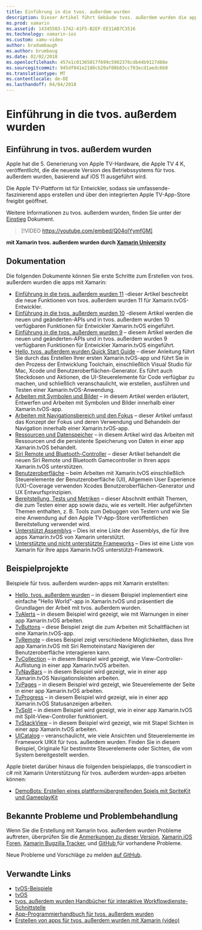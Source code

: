 ```yaml
---
title: Einführung in die tvos. außerdem wurden
description: Dieser Artikel führt Gebäude tvos. außerdem wurden die apps mit Xamarin.
ms.prod: xamarin
ms.assetid: 14345503-1742-41F5-B2EF-EE31AB7C3516
ms.technology: xamarin-ios
ms.custom: xamu-video
author: bradumbaugh
ms.author: brumbaug
ms.date: 02/02/2018
ms.openlocfilehash: 457e1c01365017f699c5902376cdb44b9127d88e
ms.sourcegitcommit: 945df041e2180cb20af08b83cc703ecd1aedc6b0
ms.translationtype: MT
ms.contentlocale: de-DE
ms.lasthandoff: 04/04/2018
---
```

# <a name="introduction-to-tvos"></a>Einführung in die tvos. außerdem wurden

## <a name="introducing-tvos"></a>Einführung in tvos. außerdem wurden

Apple hat die 5. Generierung von Apple TV-Hardware, die Apple TV 4 K, veröffentlicht, die die neueste Version des Betriebssystems für tvos. außerdem wurden, basierend auf iOS 11 ausgeführt wird.

Die Apple TV-Plattform ist für Entwickler, sodass sie umfassende-faszinierend apps erstellen und über den integrierten Apple TV-App-Store freigibt geöffnet.

Weitere Informationen zu tvos. außerdem wurden, finden Sie unter der [Einstieg](~/ios/tvos/get-started/index.md) Dokument.

> [!VIDEO https://youtube.com/embed/Q04oIYymfGM]

**mit Xamarin tvos. außerdem wurden durch [Xamarin University](https://university.xamarin.com/)**

## <a name="documentation"></a>Dokumentation

Die folgenden Dokumente können Sie erste Schritte zum Erstellen von tvos. außerdem wurden die apps mit Xamarin:

- [Einführung in die tvos. außerdem wurden 11](~/ios/tvos/platform/introduction-to-tvos11.md) -dieser Artikel beschreibt die neue Funktionen von tvos. außerdem wurden 11 für Xamarin.tvOS-Entwickler.
- [Einführung in die tvos. außerdem wurden 10](~/ios/tvos/platform/introduction-to-tvos10/index.md) -diesem Artikel werden die neuen und geänderten-APIs und in tvos. außerdem wurden 10 verfügbaren Funktionen für Entwickler Xamarin.tvOS eingeführt.
- [Einführung in die tvos. außerdem wurden 9](~/ios/tvos/platform/tvos9.md) – diesem Artikel werden die neuen und geänderten-APIs und in tvos. außerdem wurden 9 verfügbaren Funktionen für Entwickler Xamarin.tvOS eingeführt. 
- [Hello, tvos. außerdem wurden Quick Start Guide](~/ios/tvos/get-started/hello-tvos.md) – dieser Anleitung führt Sie durch das Erstellen Ihrer ersten Xamarin.tvOS-app und führt Sie in den Prozess der Entwicklung Toolchain, einschließlich Visual Studio für Mac, Xcode und Benutzeroberflächen-Generator. Es führt auch Steckdosen und Aktionen, die UI-Steuerelemente für Code verfügbar zu machen, und schließlich veranschaulicht, wie erstellen, ausführen und Testen einer Xamarin.tvOS-Anwendung.
- [Arbeiten mit Symbolen und Bilder](~/ios/tvos/app-fundamentals/icons-images.md) – in diesem Artikel werden erläutert, Entwerfen und Arbeiten mit Symbolen und Bilder innerhalb einer Xamarin.tvOS-app.
- [Arbeiten mit Navigationsbereich und den Fokus](~/ios/tvos/app-fundamentals/navigation-focus.md) – dieser Artikel umfasst das Konzept der Fokus und deren Verwendung und Behandeln der Navigation innerhalb einer Xamarin.tvOS-app.
- [Ressourcen und Datenspeicher](~/ios/tvos/app-fundamentals/resources-data-storage.md) – in diesem Artikel wird das Arbeiten mit Ressourcen und die persistente Speicherung von Daten in einer app Xamarin.tvOS behandelt.
- [Siri Remote und Bluetooth-Controller](~/ios/tvos/platform/remote-bluetooth.md) – dieser Artikel behandelt die neuen Siri Remote und Bluetooth Gamecontroller in Ihren apps Xamarin.tvOS unterstützen.
- [Benutzeroberfläche](~/ios/tvos/user-interface/index.md) – beim Arbeiten mit Xamarin.tvOS einschließlich Steuerelemente der Benutzeroberfläche (UI), Allgemein User Experience (UX)-Coverage verwenden Xcodes Benutzeroberflächen-Generator und UX Entwurfsprinzipien.
- [Bereitstellung, Tests und Metriken](~/ios/tvos/deploy-test/index.md) – dieser Abschnitt enthält Themen, die zum Testen einer app sowie dazu, wie es verteilt. Hier aufgeführten Themen enthalten, z. B. Tools zum Debuggen von Testern und wie Sie eine Anwendung auf den Apple TV-App-Store veröffentlichen Bereitstellung verwendet wird.
- [Unterstützt Assemblys](~/ios/tvos/internals/assemblies.md) – Dies ist eine Liste der Assemblys, die für Ihre apps Xamarin.tvOS von Xamarin unterstützt.
- [Unterstützte und nicht unterstützte Frameworks](~/ios/tvos/internals/frameworks.md) – Dies ist eine Liste von Xamarin für Ihre apps Xamarin.tvOS unterstützt-Framework.

## <a name="sample-projects"></a>Beispielprojekte

Beispiele für tvos. außerdem wurden-apps mit Xamarin erstellten:

- [Hello, tvos. außerdem wurden](https://developer.xamarin.com/samples/monotouch/tvos/Hello-tvOS/) – in diesem Beispiel implementiert eine einfache "Hello World"-app in Xamarin.tvOS und präsentiert die Grundlagen der Arbeit mit tvos. außerdem wurden.
- [TvAlerts](https://developer.xamarin.com/samples/monotouch/tvos/tvAlerts/) – in diesem Beispiel wird gezeigt, wie mit Warnungen in einer app Xamarin.tvOS arbeiten.
- [TvButtons](https://developer.xamarin.com/samples/monotouch/tvos/tvButtons/) – diese Beispiel zeigt die zum Arbeiten mit Schaltflächen ist eine Xamarin.tvOS-app.
- [TvRemote](https://developer.xamarin.com/samples/monotouch/tvos/tvRemote/) – dieses Beispiel zeigt verschiedene Möglichkeiten, dass Ihre app Xamarin.tvOS mit Siri Remoteinstanz Navigieren der Benutzeroberfläche interagieren kann.
- [TvCollection](https://developer.xamarin.com/samples/monotouch/tvos/tvCollection/) – in diesem Beispiel wird gezeigt, wie View-Controller-Auflistung in einer app Xamarin.tvOS arbeiten.
- [TvNavBars](https://developer.xamarin.com/samples/monotouch/tvos/tvNavBars/) – in diesem Beispiel wird gezeigt, wie in einer app Xamarin.tvOS Navigationsleisten arbeiten.
- [TvPages](https://developer.xamarin.com/samples/monotouch/tvos/tvPages/) – in diesem Beispiel wird gezeigt, wie Steuerelemente der Seite in einer app Xamarin.tvOS arbeiten.
- [TvProgress](https://developer.xamarin.com/samples/monotouch/tvos/tvProgress/) – in diesem Beispiel wird gezeigt, wie in einer app Xamarin.tvOS Statusanzeigen arbeiten.
- [TvSplit](https://developer.xamarin.com/samples/monotouch/tvos/tvSplit/) – in diesem Beispiel wird gezeigt, wie in einer app Xamarin.tvOS mit Split-View-Controller funktioniert.
- [TvStackView](https://developer.xamarin.com/samples/monotouch/tvos/tvStackView/) – in diesem Beispiel wird gezeigt, wie mit Stapel Sichten in einer app Xamarin.tvOS arbeiten.
- [UICatalog](https://developer.xamarin.com/samples/monotouch/tvos/UICatalog/) – veranschaulicht, wie viele Ansichten und Steuerelemente im Framework UIKit für tvos. außerdem wurden. Finden Sie in diesem Beispiel, Originale für bestimmte Steuerelemente oder Sichten, die vom System bereitgestellt werden.

Apple bietet darüber hinaus die folgenden beispielapps, die transcodiert in c# mit Xamarin Unterstützung für tvos. außerdem wurden-apps arbeiten können:

- [DemoBots: Erstellen eines plattformübergreifenden Spiels mit SpriteKit und GameplayKit](https://developer.apple.com/library/prerelease/tvos/samplecode/DemoBots/)

## <a name="known-issues-and-troubleshooting"></a>Bekannte Probleme und Problembehandlung

Wenn Sie die Erstellung mit Xamarin tvos. außerdem wurden Probleme auftreten, überprüfen Sie die [Anmerkungen zu dieser Version](http://releases.xamarin.com/), [Xamarin.iOS Foren](https://forums.xamarin.com/categories/ios), [Xamarin Bugzilla Tracker](https://bugzilla.xamarin.com/query.cgi?product=iOS), und [GitHub ](https://github.com/xamarin/xamarin-macios/issues) für vorhandene Probleme. 

Neue Probleme und Vorschläge zu melden [auf GitHub](https://github.com/xamarin/xamarin-macios/issues). 


## <a name="related-links"></a>Verwandte Links

- [tvOS-Beispiele](https://developer.xamarin.com/samples/tvos/all/)
- [tvOS](https://developer.apple.com/tvos/)
- [tvos. außerdem wurden Handbücher für interaktive Workflowdienste-Schnittstelle](https://developer.apple.com/tvos/human-interface-guidelines/)
- [App-Programmierhandbuch für tvos. außerdem wurden](https://developer.apple.com/library/prerelease/tvos/documentation/General/Conceptual/AppleTV_PG/)
- [Erstellen von apps für tvos. außerdem wurden mit Xamarin (video)](https://university.xamarin.com/lightninglectures/tvos-with-xamarin)
